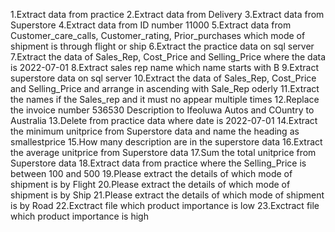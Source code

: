 
1.Extract data from practice
2.Extract data from Delivery
3.Extract data from Superstore
4.Extract data from ID number 11000
5.Extract data from Customer_care_calls, Customer_rating, Prior_purchases which mode of shipment is through flight or ship
6.Extract the practice data on sql server
7.Extract the data of Sales_Rep, Cost_Price and Selling_Price where the data is 2022-07-01
8.Extract sales rep name which name starts with B
9.Extract superstore data on sql server
10.Extract the data of Sales_Rep, Cost_Price and Selling_Price and arrange in ascending with Sale_Rep oderly 
11.Extract the names if the Sales_rep and it must no appear multiple times
12.Replace the invoice number 536530 Description to Ifeoluwa Autos and COuntry to Australia
13.Delete from practice data where date is 2022-07-01
14.Extract the minimum unitprice from Superstore data and name the heading as smallestprice
15.How many description are in the superstore data 
16.Extract the average unitprice from Superstore data
17.Sum the total unitprice from Superstore data
18.Extract data from practice where the Selling_Price is between 100 and 500
19.Please extract the details of which mode of shipment is by Flight
20.Please extract the details of which mode of shipment is by Ship 
21.Please extract the details of which mode of shipment is by Road 
22.Exctract file which product importance is low 
23.Exctract file which product importance is high


